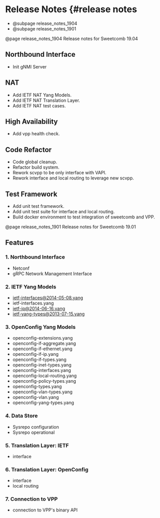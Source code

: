 # Release Notes    {#release notes

* @subpage release_notes_1904
* @subpage release_notes_1901

@page release_notes_1904 Release notes for Sweetcomb 19.04

## Northbound Interface

* Init gNMI Server

## NAT

* Add IETF NAT Yang Models.
* Add IETF NAT Translation Layer.
* Add IETF NAT test cases.

## High Availability

* Add vpp health check.

## Code Refactor

* Code global cleanup.
* Refactor build system.
* Rework scvpp to be only interface with VAPI.
* Rework interface and local routing to leverage new scvpp.

## Test Framework

* Add unit test framework.
* Add unit test suite for interface and local routing.
* Build docker environment to test integration of sweetcomb and VPP.

@page release_notes_1901 Release notes for Sweetcomb 19.01

## Features

### 1. Northbound Interface

* Netconf
* gRPC Network Management Interface

### 2. IETF Yang Models

* ietf-interfaces@2014-05-08.yang
* ietf-interfaces.yang
* ietf-ip@2014-06-16.yang
* ietf-yang-types@2013-07-15.yang

### 3. OpenConfig Yang Models

* openconfig-extensions.yang
* openconfig-if-aggregate.yang
* openconfig-if-ethernet.yang
* openconfig-if-ip.yang
* openconfig-if-types.yang
* openconfig-inet-types.yang
* openconfig-interfaces.yang
* openconfig-local-routing.yang
* openconfig-policy-types.yang
* openconfig-types.yang
* openconfig-vlan-types.yang
* openconfig-vlan.yang
* openconfig-yang-types.yang

### 4. Data Store

* Sysrepo configuration
* Sysrepo operational

### 5. Translation Layer: IETF

* interface

### 6. Translation Layer: OpenConfig

* interface
* local routing

### 7. Connection to VPP

* connection to VPP's binary API
